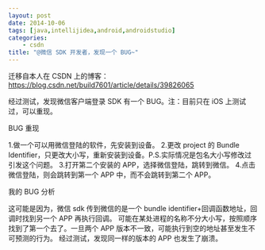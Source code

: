 ```yaml
---
layout: post
date: 2014-10-06
tags: [java,intellijidea,android,androidstudio]
categories:
    - csdn
title: "@微信 SDK 开发者，发现一个 BUG~"
---
```


迁移自本人在 CSDN 上的博客：https://blog.csdn.net/build7601/article/details/39826065

经过测试，发现微信客户端登录 SDK 有一个 BUG。注：目前只在 iOS 上测试过，可以重现。

BUG 重现

1.做一个可以用微信登陆的软件，先安装到设备。
2.更改 project 的 Bundle Identifier，只更改大小写，重新安装到设备。P.S.实际情况是包名大小写修改过引发这个问题。
3.打开第二个安装的 APP，选择微信登陆，跳转到微信。
4.点击微信登陆，则会跳转到第一个 APP 中，而不会跳转到第二个 APP。

我的 BUG 分析

这可能是因为，微信 sdk 传到微信的是一个 bundle identifier+回调函数地址，回调时找到另一个 APP 再执行回调。
可能在某处进程的名称不分大小写，按照顺序找到了第一个去了。一旦两个 APP 版本不一致，可能执行到空的地址甚至发生不可预测的行为。
经过测试，发现同一样的版本的 APP 也发生了崩溃。